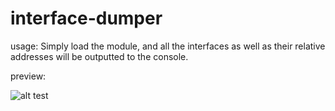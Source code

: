 # interface-dumper

usage:
Simply load the module, and all the interfaces as well as their relative addresses will be outputted to the console.

preview:

![alt test](https://i.imgur.com/SoLSMIB.png)
